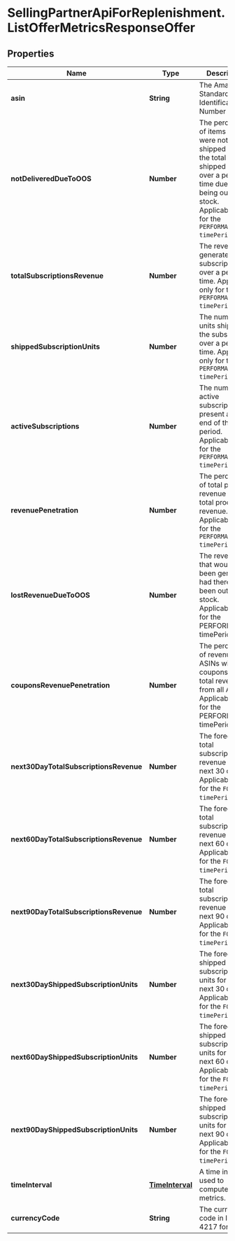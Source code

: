 # SellingPartnerApiForReplenishment.ListOfferMetricsResponseOffer

## Properties
Name | Type | Description | Notes
------------ | ------------- | ------------- | -------------
**asin** | **String** | The Amazon Standard Identification Number (ASIN). | [optional] 
**notDeliveredDueToOOS** | **Number** | The percentage of items that were not shipped out of the total shipped units over a period of time due to being out of stock. Applicable only for the `PERFORMANCE` `timePeriodType`. | [optional] 
**totalSubscriptionsRevenue** | **Number** | The revenue generated from subscriptions over a period of time. Applicable only for the `PERFORMANCE` `timePeriodType`. | [optional] 
**shippedSubscriptionUnits** | **Number** | The number of units shipped to the subscribers over a period of time. Applicable only for the `PERFORMANCE` `timePeriodType`. | [optional] 
**activeSubscriptions** | **Number** | The number of active subscriptions present at the end of the period. Applicable only for the `PERFORMANCE` `timePeriodType`. | [optional] 
**revenuePenetration** | **Number** | The percentage of total program revenue out of total product revenue. Applicable only for the `PERFORMANCE` `timePeriodType`. | [optional] 
**lostRevenueDueToOOS** | **Number** | The revenue that would have been generated had there not been out of stock. Applicable only for the PERFORMANCE timePeriodType. | [optional] 
**couponsRevenuePenetration** | **Number** | The percentage of revenue from ASINs with coupons out of total revenue from all ASINs. Applicable only for the PERFORMANCE timePeriodType. | [optional] 
**next30DayTotalSubscriptionsRevenue** | **Number** | The forecasted total subscription revenue for the next 30 days. Applicable only for the `FORECAST` `timePeriodType`. | [optional] 
**next60DayTotalSubscriptionsRevenue** | **Number** | The forecasted total subscription revenue for the next 60 days. Applicable only for the `FORECAST` `timePeriodType`. | [optional] 
**next90DayTotalSubscriptionsRevenue** | **Number** | The forecasted total subscription revenue for the next 90 days. Applicable only for the `FORECAST` `timePeriodType`. | [optional] 
**next30DayShippedSubscriptionUnits** | **Number** | The forecasted shipped subscription units for the next 30 days. Applicable only for the `FORECAST` `timePeriodType`. | [optional] 
**next60DayShippedSubscriptionUnits** | **Number** | The forecasted shipped subscription units for the next 60 days. Applicable only for the `FORECAST` `timePeriodType`. | [optional] 
**next90DayShippedSubscriptionUnits** | **Number** | The forecasted shipped subscription units for the next 90 days. Applicable only for the `FORECAST` `timePeriodType`. | [optional] 
**timeInterval** | [**TimeInterval**](TimeInterval.md) | A time interval used to compute metrics. | [optional] 
**currencyCode** | **String** | The currency code in ISO 4217 format. | [optional] 



